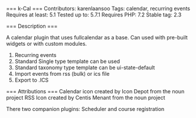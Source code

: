 === k-Cal ===
Contributors: karenlaansoo
Tags: calendar, recurring events
Requires at least: 5.1
Tested up to: 5.7.1
Requires PHP: 7.2
Stable tag: 2.3


=== Description ===

A calendar plugin that uses fullcalendar as a base. Can used with pre-built widgets or with custom modules.

1. Recurring events
2. Standard Single type template can be used
3. Standard taxonomy type template can be ui-state-default
4. Import events from rss (bulk)  or ics file
5. Export to .ICS

=== Attributions ===
Calendar icon created by Icon Depot from the noun project
RSS Icon created by Centis Menant from the noun project

There two companion plugins: Scheduler and course registration